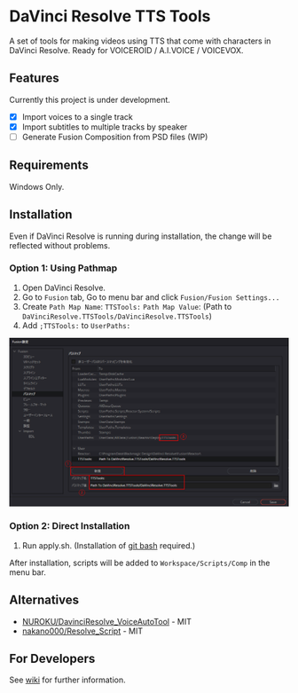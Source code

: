 # DaVinci Resolve TTS Tools

A set of tools for making videos using TTS that come with characters in DaVinci Resolve. Ready for VOICEROID / A.I.VOICE / VOICEVOX.

## Features

Currently this project is under development.

- [x] Import voices to a single track
- [x] Import subtitles to multiple tracks by speaker
- [ ] Generate Fusion Composition from PSD files (WIP)

## Requirements

Windows Only.

## Installation

Even if DaVinci Resolve is running during installation, the change will be reflected without problems.

### Option 1: Using Pathmap

1. Open DaVinci Resolve.
2. Go to `Fusion` tab, Go to menu bar and click `Fusion/Fusion Settings...`
3. Create `Path Map Name`: `TTSTools:` `Path Map Value`: (Path to `DaVinciResolve.TTSTools/DaVinciResolve.TTSTools`)
4. Add `;TTSTools:` to  `UserPaths:`

![ScreenShot](PathMapWindow.png)

### Option 2: Direct Installation

1. Run apply.sh. (Installation of [git bash](https://gitforwindows.org/) required.)

After installation, scripts will be added to `Workspace/Scripts/Comp` in the menu bar.

## Alternatives

- [NUROKU/DavinciResolve\_VoiceAutoTool](https://github.com/NUROKU/DavinciResolve_VoiceAutoTool) - MIT
- [nakano000/Resolve\_Script](https://github.com/nakano000/Resolve_Script) - MIT

## For Developers

See [wiki](https://github.com/34j/DaVinciResolve.TTSTools/wiki) for further information.
